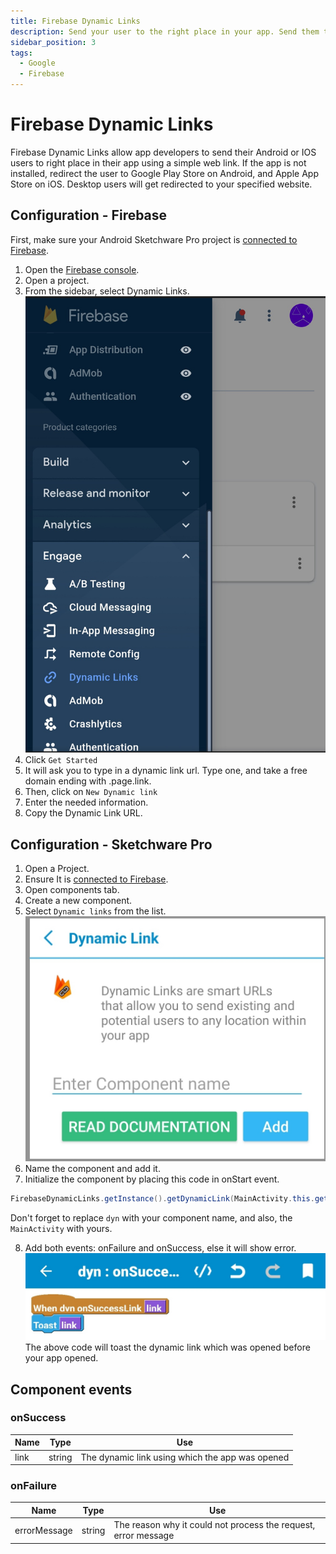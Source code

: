 ```yaml
---
title: Firebase Dynamic Links
description: Send your user to the right place in your app. Send them to Play Store if they don't have your app installed.
sidebar_position: 3
tags:
  - Google
  - Firebase
---
```


# Firebase Dynamic Links
Firebase Dynamic Links allow app developers to send their Android or IOS users to right place in their app using a simple web link. If the app is not installed, redirect the user to Google Play Store on Android, and Apple App Store on iOS. Desktop users will get redirected to your specified website.
## Configuration - Firebase
First, make sure your Android Sketchware Pro project is [connected to Firebase](connect-to-firebase).

1. Open the [Firebase console](http://console.firebase.google.com/).
2. Open a project.
3. From the sidebar, select Dynamic Links.
![Firebase sidebar](img/dynamic_links_firebase.jpg)
4. Click `Get Started`
5. It will ask you to type in a dynamic link url. Type one, and take a free domain ending with .page.link.
6. Then, click on `New Dynamic link`
7. Enter the needed information.
8. Copy the Dynamic Link URL.
## Configuration - Sketchware Pro
1. Open a Project.
2. Ensure It is [connected to Firebase](connect-to-firebase).
3. Open components tab.
4. Create a new component.
5. Select `Dynamic links` from the list.
![Firebase Dynamic links](img/dynamic_links.jpg)
6. Name the component and add it.
7. Initialize the component by placing this code in onStart event.
```java
FirebaseDynamicLinks.getInstance().getDynamicLink(MainActivity.this.getIntent()).addOnSuccessListener(MainActivity.this, dyn_onSuccessLink).addOnFailureListener(MainActivity.this, dyn_onFailureLink);
```
Don't forget to replace `dyn` with your component name, and also, the `MainActivity` with yours.

8. Add both events: onFailure and onSuccess, else it will show error.
![onSuccess](img/dynlink_onsuccess.jpg)
The above code will toast the dynamic link which was opened before your app opened.
## Component events
### onSuccess

  | Name | Type | Use |
  | ---- | ---- | --- |
  | link | string | The dynamic link using which the app was opened |

### onFailure

  | Name | Type | Use |
  | ---- | ---- | --- |
  | errorMessage | string | The reason why it could not process the request, error message |
  